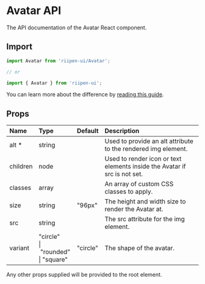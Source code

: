 <!--- This documentation is automatically generated, do not try to edit it. -->

# Avatar API

<p class="description">The API documentation of the Avatar React component.</p>

## Import

```js
import Avatar from 'riipen-ui/Avatar';

// or

import { Avatar } from 'riipen-ui';
```

You can learn more about the difference by [reading this guide](/guides/bundle-size).

## Props

| Name | Type | Default | Description |
|:-----|:-----|:--------|:------------|
| <span class="prop-name required">alt&nbsp;*</span> | <span class="prop-type">string</span> |  | Used to provide an alt attribute to the rendered img element. |
| <span class="prop-name">children</span> | <span class="prop-type">node</span> |  | Used to render icon or text elements inside the Avatar if src is not set. |
| <span class="prop-name">classes</span> | <span class="prop-type">array</span> |  | An array of custom CSS classes to apply. |
| <span class="prop-name">size</span> | <span class="prop-type">string</span> | <span class="prop-default">"96px"</span> | The height and width size to render the Avatar at. |
| <span class="prop-name">src</span> | <span class="prop-type">string</span> |  | The src attribute for the img element. |
| <span class="prop-name">variant</span> | <span class="prop-type">"circle"<br>&#124;&nbsp;"rounded"<br>&#124;&nbsp;"square"</span> | <span class="prop-default">"circle"</span> | The shape of the avatar. |


Any other props supplied will be provided to the root element.